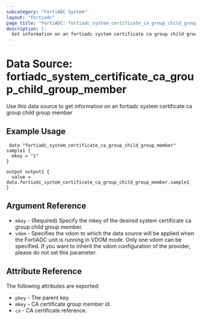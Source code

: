 ```yaml
---
subcategory: "FortiADC System"
layout: "fortiadc"
page_title: "FortiADC: fortiadc_system_certificate_ca_group_child_group_member"
description: |-
  Get information on an fortiadc system certificate ca group child group member
---
```


# Data Source: fortiadc_system_certificate_ca_group_child_group_member
Use this data source to get information on an fortiadc system certificate ca group child group member

## Example Usage

```hcl
 data "fortiadc_system_certificate_ca_group_child_group_member" sample1 {
  mkey = "1"
}

output output1 {
  value = data.fortiadc_system_certificate_ca_group_child_group_member.sample1
}
```

## Argument Reference
* `mkey` - (Required) Specify the mkey of the desired  system certificate ca group child group member.
* `vdom` - Specifies the vdom to which the data source will be applied when the FortiADC unit is running in VDOM mode. Only one vdom can be specified. If you want to inherit the vdom configuration of the provider, please do not set this parameter.


## Attribute Reference

The following attributes are exported:

* `pkey` - The parent key.
* `mkey` - CA certificate group member id.
* `ca` - CA certificate reference. 

